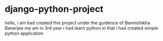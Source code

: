 # django-python-project
hello, i am had created this project under the guidence of Bannishikha Banerjee ma`am 
in 3rd year i had learn python in that i had created simple python application 
